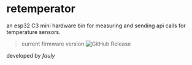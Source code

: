 # retemperator

an esp32 C3 mini hardware bin for measuring and sending api calls for temperature sensors.

> current firmware version 
![GitHub Release](https://img.shields.io/github/v/release/fauly/retemperator?label=version)


developed by *fauly*